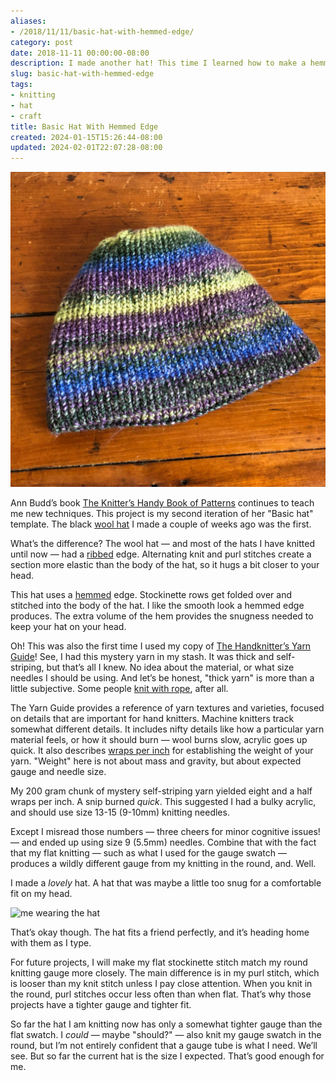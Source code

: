 ```yaml
---
aliases:
- /2018/11/11/basic-hat-with-hemmed-edge/
category: post
date: 2018-11-11 00:00:00-08:00
description: I made another hat! This time I learned how to make a hemmed edge.
slug: basic-hat-with-hemmed-edge
tags:
- knitting
- hat
- craft
title: Basic Hat With Hemmed Edge
created: 2024-01-15T15:26:44-08:00
updated: 2024-02-01T22:07:28-08:00
---
```


![attachments/img/2018/cover-2018-11-11.jpg](../../../attachments/img/2018/cover-2018-11-11.jpg)

Ann Budd’s book [The Knitter’s Handy Book of Patterns](https://www.goodreads.com/book/show/85015.Knitters_Handy_Book_Of_Patterns) continues to teach me new techniques. This project is my second iteration of her "Basic hat" template. The black [wool hat](../10/winter-hat-and-gloves.md) I made a couple of weeks ago was the first.

What’s the difference? The wool hat — and most of the hats I have knitted until now — had a [ribbed](https://www.dummies.com/crafts/knitting/knitting-stitches/how-to-rib-stitch/) edge. Alternating knit and purl stitches create a section more elastic than the body of the hat, so it hugs a bit closer to your head.

This hat uses a [hemmed](http://www.vogueknitting.com/pattern_help/how-to/beyond_the_basics/hems) edge. Stockinette rows get folded over and stitched into the body of the hat. I like the smooth look a hemmed edge produces. The extra volume of the hem provides the snugness needed to keep your hat on your head.

Oh! This was also the first time I used my copy of [The Handknitter’s Yarn Guide](https://www.goodreads.com/book/show/13167139-the-handknitter-s-yarn-guide)! See, I had this mystery yarn in my stash. It was thick and self-striping, but that’s all I knew. No idea about the material, or what size needles I should be using. And let’s be honest, "thick yarn" is more than a little subjective. Some people [knit with rope](https://youtu.be/FKw-pjwaXz8), after all.

The Yarn Guide provides a reference of yarn textures and varieties, focused on details that are important for hand knitters. Machine knitters track somewhat different details. It includes nifty details like how a particular yarn material feels, or how it should burn — wool burns slow, acrylic goes up quick. It also describes [wraps per inch](https://www.craftyarncouncil.com/standards/how-measure-wraps-inch-wpi) for establishing the weight of your yarn. "Weight" here is not about mass and gravity, but about expected gauge and needle size.

My 200 gram chunk of mystery self-striping yarn yielded eight and a half wraps per inch. A snip burned *quick*. This suggested I had a bulky acrylic, and should use size 13-15 (9-10mm) knitting needles.

Except I misread those numbers — three cheers for minor cognitive issues! — and ended up using size 9 (5.5mm) needles. Combine that with the fact that my flat knitting — such as what I used for the gauge swatch — produces a wildly different gauge from my knitting in the round, and. Well.

I made a *lovely* hat. A hat that was maybe a little too snug for a comfortable fit on my head.

![me wearing the hat](attachments/img/2018/wearing-hat.jpg "The hat looks nice, but after a minute starts pinching my forehead")

That’s okay though. The hat fits a friend perfectly, and it’s heading home with them as I type.

For future projects, I will make my flat stockinette stitch match my round knitting gauge more closely. The main difference is in my purl stitch, which is looser than my knit stitch unless I pay close attention. When you knit in the round, purl stitches occur less often than when flat. That’s why those projects have a tighter gauge and tighter fit.

So far the hat I am knitting now has only a somewhat tighter gauge than the flat swatch. I *could* — maybe "should?" — also knit my gauge swatch in the round, but I’m not entirely confident that a gauge tube is what I need. We’ll see. But so far the current hat is the size I expected. That’s good enough for me.
